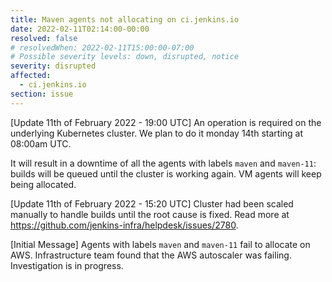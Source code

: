 ```yaml
---
title: Maven agents not allocating on ci.jenkins.io
date: 2022-02-11T02:14:00-00:00
resolved: false
# resolvedWhen: 2022-02-11T15:00:00-07:00
# Possible severity levels: down, disrupted, notice
severity: disrupted
affected:
  - ci.jenkins.io
section: issue
---
```



[Update 11th of February 2022 - 19:00 UTC]
An operation is required on the underlying Kubernetes cluster. We plan to do it monday 14th starting at 08:00am UTC.

It will result in a downtime of all the agents with labels `maven` and `maven-11`: builds will be queued until the cluster is working again.
VM agents will keep being allocated.

[Update 11th of February 2022 - 15:20 UTC]
Cluster had been scaled manually to handle builds until the root cause is fixed.
Read more at <https://github.com/jenkins-infra/helpdesk/issues/2780>.

[Initial Message]
Agents with labels `maven` and `maven-11` fail to allocate on AWS.
Infrastructure team found that the AWS autoscaler was failing.
Investigation is in progress.
